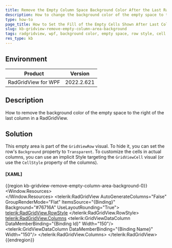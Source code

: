 ```yaml
---
title: Remove the Empty Column Space Background Color After the Last RadGridView column
description: How to change the background color of the empty space to the right of the last column in a RadGridView for WPF.
type: how-to
page_title: How to Set the Fill of the Empty Cells Shown After Last Column in RadGridView
slug: kb-gridview-remove-empty-column-area-background
tags: radgridview, wpf, background color, empty space, row style, cell style
res_type: kb
---
```


## Environment

| Product | Version |
|---------|---------|
| RadGridView for WPF | 2022.2.621 |

## Description

 How to remove the background color of the empty space to the right of the last column in a RadGridView.

## Solution

This empty area is part of the `GridViewRow` visual. To hide it, you can set the row's `Background` property to `Transparent`. To customize the cells in actual columns, you can use an implicit Style targeting the `GridViewCell` visual (or use the `CellStyle` property of the columns).

#### __[XAML]__
{{region kb-gridview-remove-empty-column-area-background-0}}
	<Window.Resources>
	 <Style TargetType="telerik:GridViewCell">
		 <Setter Property="Background" Value="#29293E" />
	 </Style>        
	</Window.Resources>
	<Grid>
		 <telerik:RadGridView AutoGenerateColumns="False"
							  GroupRenderMode="Flat"
							  ItemsSource="{Binding}" 
							  Background="#76716A"
							  UseLayoutRounding="True">            
			 <telerik:RadGridView.RowStyle>
				 <Style TargetType="telerik:GridViewRow">
					 <Setter Property="Background" Value="Transparent" />
				 </Style>
			 </telerik:RadGridView.RowStyle>
			 <telerik:RadGridView.Columns>
				 <telerik:GridViewDataColumn DataMemberBinding="{Binding Id}" Width="150"/>
				 <telerik:GridViewDataColumn DataMemberBinding="{Binding Name}" Width="150"/>
			 </telerik:RadGridView.Columns>
		 </telerik:RadGridView>
	</Grid>
{{endregion}}

